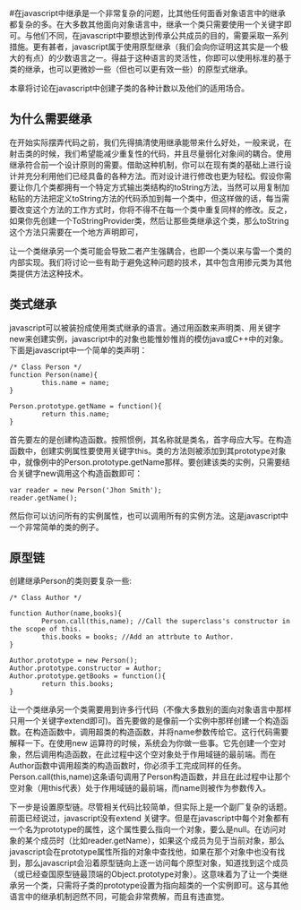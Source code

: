 #在javascript中继承是一个非常复杂的问题，比其他任何面香对象语言中的继承都复杂的多。在大多数其他面向对象语言中，继承一个类只需要使用一个关键字即可。与他们不同，在javascript中要想达到传承公共成员的目的，需要采取一系列措施。更有甚者，javascript属于使用原型继承（我们会向你证明这其实是一个极大的有点）的少数语言之一。得益于这种语言的灵活性，你即可以使用标准的基于类的继承，也可以更微妙一些（但也可以更有效一些）的原型式继承。


本章将讨论在javascript中创建子类的各种计数以及他们的适用场合。

## 为什么需要继承

在开始实际摆弄代码之前，我们先得搞清使用继承能带来什么好处，一般来说，在射击类的时候，我们希望能减少重复性的代码，并且尽量弱化对象间的耦合。使用继承符合前一个设计原则的需要。借助这种机制，你可以在现有类的基础上进行设计并充分利用他们已经具备的各种方法。而对设计进行修改也更为轻松。假设你需要让你几个类都拥有一个特定方式输出类结构的toString方法，当然可以用复制加粘贴的方法把定义toString方法的代码添加到每一个类中，但这样做的话，每当需要改变这个方法的工作方式时，你将不得不在每一个类中重复同样的修改。反之，如果你先创建一个ToStringProvider类，然后让那些类继承这个类，那么toString这个方法只需要在一个地方声明即可，

让一个类继承另一个类可能会导致二者产生强耦合，也即一个类以来与雷一个类的内部实现。我们将讨论一些有助于避免这种问题的技术，其中包含用掺元类为其他类提供方法这种技术。

## 类式继承

javascript可以被装扮成使用类式继承的语言。通过用函数来声明类、用关键字new来创建实例，javascript中的对象也能惟妙惟肖的模仿java或C++中的对象。下面是javascript中一个简单的类声明：

	/* Class Person */
	function Person(name){
    		this.name = name;
	}

	Person.prototype.getName = function(){
    		return this.name;
	}

首先要左的是创建构造函数。按照惯例，其名称就是类名，首字母应大写。在构造函数中，创建实例属性要使用关键字this。类的方法则被添加到其prototype对象中，就像例中的Person.prototype.getName那样。要创建该类的实例，只需要结合关键字new调用这个构造函数即可：

	var reader = new Person('Jhon Smith');
	reader.getName();

然后你可以访问所有的实例属性，也可以调用所有的实例方法。这是javascript中一个非常简单的类的例子。

## 原型链

创建继承Person的类则要复杂一些:

	/* Class Author */

	function Author(name,books){
    		Person.call(this,name); //Call the superclass's constructor in the scope of this.
    		this.books = books; //Add an attrbute to Author.
	}

	Author.prototype = new Person();
	Author.prototype.constructor = Author;
	Author.prototype.getBooks = function(){
    		return this.books;
	}

让一个类继承另一个类需要用到许多行代码（不像大多数别的面向对象语言中那样只用一个关键字extend即可)。首先要做的是像前一个实例中那样创建一个构造函数。在构造函数中，调用超类的构造函数，并将name参数传给它。这行代码需要解释一下。在使用new 运算符的时候，系统会为你做一些事。它先创建一个空对象，然后调用构造函数，在此过程中这个空对象处于作用域链的最前端。而在Author函数中调用超类的构造函数时，你必须手工完成同样的任务。
Person.call(this,name)这条语句调用了Person构造函数，并且在此过程中让那个空对象（用this代表）处于作用域链的最前端，而name则被作为参数传入。

下一步是设置原型链。尽管相关代码比较简单，但实际上是一个副厂复杂的话题。前面已经说过，javascript没有extend 关键字。但是在javascript中每个对象都有一个名为prototype的属性，这个属性要么指向一个对象，要么是null。在访问对象的某个成员时（比如reader.getName），如果这个成员为见于当前对象，那么javascript会在prototype属性所指的对象中查找他，如果在那个对象中也没有找到，那么javascript会沿着原型链向上逐一访问每个原型对象，知道找到这个成员（或已经查国原型链最顶端的Object.prototype对象）。这意味着为了让一个类继承另一个类，只需将子类的prototype设置为指向超类的一个实例即可。这与其他语言中的继承机制迥然不同，可能会非常费解，而且有违直觉。
